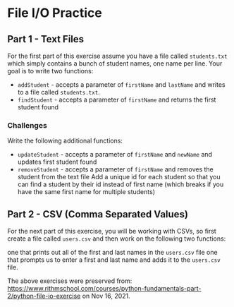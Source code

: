 # File I/O Practice
## Part 1 - Text Files
For the first part of this exercise assume you have a file called `students.txt` which simply contains a bunch of student names, one name per line. Your goal is to write two functions:
* `addStudent` - accepts a parameter of `firstName` and `lastName` and writes to a file called `students.txt`.
* `findStudent` - accepts a parameter of `firstName` and returns the first student found

### Challenges
Write the following additional functions:
* `updateStudent` - accepts a parameter of `firstName` and `newName` and updates first student found
* `removeStudent` - accepts a parameter of `firstName` and removes the student from the text file
Add a unique id for each student so that you can find a student by their id instead of first name (which breaks if you have the same first name for multiple students)

## Part 2 - CSV (Comma Separated Values)
For the next part of this exercise, you will be working with CSVs, so first create a file called `users.csv` and then work on the following two functions:

one that prints out all of the first and last names in the `users.csv` file
one that prompts us to enter a first and last name and adds it to the `users.csv` file.

The above exercises were preserved from: https://www.rithmschool.com/courses/python-fundamentals-part-2/python-file-io-exercise on Nov 16, 2021.

